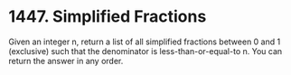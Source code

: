 # 1447. Simplified Fractions

Given an integer n, return a list of all simplified fractions between 0 and 1 (exclusive) such that the denominator is less-than-or-equal-to n. You can return the answer in any order.
